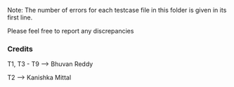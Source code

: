 Note: The number of errors for each testcase file in this folder is given in its first line.

Please feel free to report any discrepancies

### Credits

T1, T3 - T9    --> Bhuvan Reddy

T2             --> Kanishka Mittal
